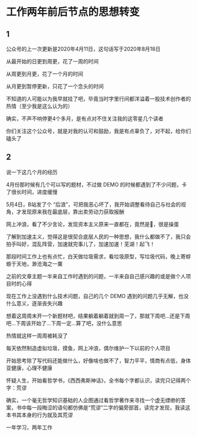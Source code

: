 # 工作两年前后节点的思想转变

## 1

公众号的上一次更新是2020年4月11日，这句话写于2020年8月18日

从最开始的日更到周更，花了一周的时间

从周更到月更，花了一个月的时间

从月更到暂停更新，只花了一个念头的时间

不知道的人可能以为我早就挂了吧，毕竟当时字里行间都洋溢着一股技术创作者的热情（至少我是这么认为的）

确实，不声不响停更4个多月，是有点对不住关注我的这零星几个读者

你们关注这个公众号，就是对我的认可和鼓励，我是有点辜负了，对不起，给你们磕头了

## 2

说一下这几个月的经历

4月份那时候有几个可以写的题材，不过做 DEMO 的时候都遇到了不少问题，卡了很长时间，进度缓慢

5月4日，B站发了个 “后浪”，可把我恶心坏了，我开始调整看待自己与社会的视角，才发现原来我在最底层，靠出卖劳动力获取报酬

网上冲浪，看了不少言论，发现资本主义原来一直都在，竟然是🌾，很是操蛋

了解到加速主义，觉得这是很契合底层人民的一种思想，我什么都做不了，我只会拍手叫好，混乱阵营，加速就完事儿了，加速加速！芜湖！起飞！

那段时间工作上也有点忙，白天做垃圾需求，看垃圾原型，写垃圾代码，晚上寄蜉蝣于天地，渺沧海之一粟

之前的文章主题一半来自工作时遇到的问题，一半来自自己感兴趣的或是做个人项目时的心得

现在工作上没遇到什么技术问题，自己的几个 DEMO 遇到的问题几乎无解，也没什么意义，逐渐丧失兴趣

想着这周周末开一个新题材吧，结果躺着躺着就到周一了，那就下周吧...还是下周吧...下周该开始了...下周一定...算了吧，没什么意思

热情就这样一周周被耗没了

每天依然制造虚拟垃圾，摸鱼，网上冲浪，偶尔维护一下以前的个人项目

开始思考除了写代码还能做什么，好像啥也做不了，智力平平，情商有点低，身体亚健康，心理不健康

怀疑人生，开始看哲学书，《西西弗斯神话》，全书每个字都认识，读完只记得两个字：荒谬

确实，一个毫无哲学知识基础的人企图通过看哲学著作来寻找一个虚无缥缈的答案，书中每一段晦涩的语句都仿佛是“荒谬”二字的偏旁部首，读完才发现，我读这本书其本身的行为就及其荒谬

一年学习，两年工作




